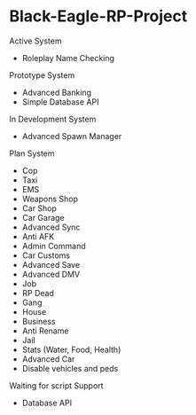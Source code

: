 # Black-Eagle-RP-Project

Active System
- Roleplay Name Checking

Prototype System
- Advanced Banking
- Simple Database API

In Development System
- Advanced Spawn Manager

Plan System
- Cop
- Taxi
- EMS
- Weapons Shop
- Car Shop
- Car Garage
- Advanced Sync
- Anti AFK
- Admin Command
- Car Customs
- Advanced Save
- Advanced DMV
- Job
- RP Dead
- Gang
- House
- Business
- Anti Rename
- Jail
- Stats (Water, Food, Health)
- Advanced Car
- Disable vehicles and peds

Waiting for script Support
- Database API
